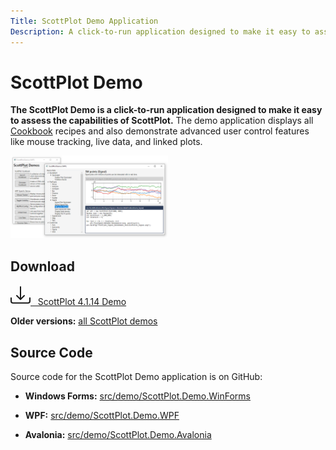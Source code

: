 ```yaml
---
Title: ScottPlot Demo Application
Description: A click-to-run application designed to make it easy to assess the capabilities of ScottPlot
---
```


# ScottPlot Demo

**The ScottPlot Demo is a click-to-run application designed to make it easy to assess the capabilities of ScottPlot.** The demo application displays all [Cookbook](../cookbook) recipes and also demonstrate advanced user control features like mouse tracking, live data, and linked plots. 

<div class='text-center m-4'>

<img src='demo.png' width='50%'>

</div>

## Download

<div class='m-4'>
    <a class="btn btn-primary btn-lg" href="../demos/ScottPlotDemo-4.1.14.zip">
        <svg xmlns="http://www.w3.org/2000/svg" width="32" height="32" fill="currentColor" class="bi bi-download" viewBox="0 0 16 16">
        <path d="M.5 9.9a.5.5 0 0 1 .5.5v2.5a1 1 0 0 0 1 1h12a1 1 0 0 0 1-1v-2.5a.5.5 0 0 1 1 0v2.5a2 2 0 0 1-2 2H2a2 2 0 0 1-2-2v-2.5a.5.5 0 0 1 .5-.5z"/>
        <path d="M7.646 11.854a.5.5 0 0 0 .708 0l3-3a.5.5 0 0 0-.708-.708L8.5 10.293V1.5a.5.5 0 0 0-1 0v8.793L5.354 8.146a.5.5 0 1 0-.708.708l3 3z"/>
        </svg> 
        &nbsp;
        ScottPlot 4.1.14 Demo
    </a>
</div>

**Older versions:** [all ScottPlot demos](../demos)

## Source Code

Source code for the ScottPlot Demo application is on GitHub:

* **Windows Forms:** [src/demo/ScottPlot.Demo.WinForms](https://github.com/ScottPlot/ScottPlot/tree/master/src/demo/ScottPlot.Demo.WinForms)

* **WPF:** [src/demo/ScottPlot.Demo.WPF](https://github.com/ScottPlot/ScottPlot/tree/master/src/demo/ScottPlot.Demo.WPF)

* **Avalonia:** [src/demo/ScottPlot.Demo.Avalonia](https://github.com/ScottPlot/ScottPlot/tree/master/src/demo/ScottPlot.Demo.Avalonia)
